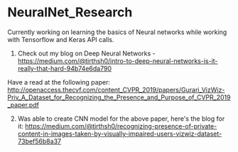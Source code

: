 # NeuralNet_Research

Currently working on learning the basics of Neural networks while working with Tensorflow and Keras API calls. 

1. Check out my blog on Deep Neural Networks - https://medium.com/@tirthsh0/intro-to-deep-neural-networks-is-it-really-that-hard-94b74e6da790

Have a read at the following paper: http://openaccess.thecvf.com/content_CVPR_2019/papers/Gurari_VizWiz-Priv_A_Dataset_for_Recognizing_the_Presence_and_Purpose_of_CVPR_2019_paper.pdf

2. Was able to create CNN model for the above paper, here's the blog for it: https://medium.com/@tirthsh0/recognizing-presence-of-private-content-in-images-taken-by-visually-impaired-users-vizwiz-dataset-73bef56b8a37

